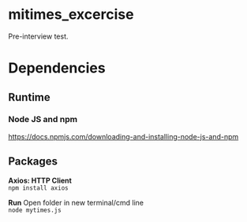 # mitimes_excercise
Pre-interview test.

# Dependencies

## Runtime
### Node JS and npm 
https://docs.npmjs.com/downloading-and-installing-node-js-and-npm

## Packages
**Axios: HTTP Client**  
`npm install axios`  

**Run**
Open folder in new terminal/cmd line  
`node mytimes.js`

